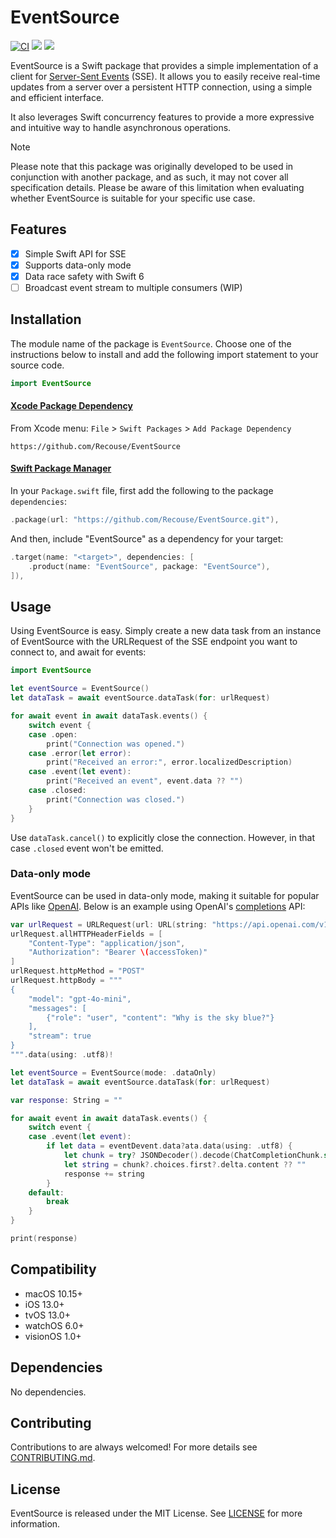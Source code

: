 # EventSource

[![CI](https://github.com/Recouse/EventSource/actions/workflows/ci.yml/badge.svg)](https://github.com/Recouse/EventSource/actions/workflows/ci.yml)
[![](https://img.shields.io/endpoint?url=https%3A%2F%2Fswiftpackageindex.com%2Fapi%2Fpackages%2FRecouse%2FEventSource%2Fbadge%3Ftype%3Dplatforms)](https://swiftpackageindex.com/Recouse/EventSource)
[![](https://img.shields.io/endpoint?url=https%3A%2F%2Fswiftpackageindex.com%2Fapi%2Fpackages%2FRecouse%2FEventSource%2Fbadge%3Ftype%3Dswift-versions)](https://swiftpackageindex.com/Recouse/EventSource)

EventSource is a Swift package that provides a simple implementation of a client for [Server-Sent Events](https://html.spec.whatwg.org/multipage/server-sent-events.html) (SSE). It allows you to easily receive real-time updates from a server over a persistent HTTP connection, using a simple and efficient interface.

It also leverages Swift concurrency features to provide a more expressive and intuitive way to handle asynchronous operations.

> [!Note]
> Please note that this package was originally developed to be used in conjunction with another package, and as such, it may not cover all specification details. Please be aware of this limitation when evaluating whether EventSource is suitable for your specific use case.

## Features

- [x] Simple Swift API for SSE
- [x] Supports data-only mode
- [x] Data race safety with Swift 6
- [ ] Broadcast event stream to multiple consumers (WIP)

## Installation

The module name of the package is `EventSource`. Choose one of the instructions below to install and add the following import statement to your source code.

```swift
import EventSource
```

#### [Xcode Package Dependency](https://developer.apple.com/documentation/xcode/adding_package_dependencies_to_your_app)

From Xcode menu: `File` > `Swift Packages` > `Add Package Dependency`

```text
https://github.com/Recouse/EventSource
```

#### [Swift Package Manager](https://www.swift.org/documentation/package-manager/)

In your `Package.swift` file, first add the following to the package `dependencies`:

```swift
.package(url: "https://github.com/Recouse/EventSource.git"),
```

And then, include "EventSource" as a dependency for your target:

```swift
.target(name: "<target>", dependencies: [
    .product(name: "EventSource", package: "EventSource"),
]),
```

## Usage

Using EventSource is easy. Simply create a new data task from an instance of EventSource with the URLRequest of the SSE endpoint you want to connect to, and await for events:
```swift
import EventSource

let eventSource = EventSource()
let dataTask = await eventSource.dataTask(for: urlRequest)

for await event in await dataTask.events() {
    switch event {
    case .open:
        print("Connection was opened.")
    case .error(let error):
        print("Received an error:", error.localizedDescription)
    case .event(let event):
        print("Received an event", event.data ?? "")
    case .closed:
        print("Connection was closed.")
    }
}
```

Use `dataTask.cancel()` to explicitly close the connection. However, in that case `.closed` event won't be emitted.

### Data-only mode

EventSource can be used in data-only mode, making it suitable for popular APIs like [OpenAI](https://platform.openai.com/docs/overview). Below is an example using OpenAI's [completions](https://platform.openai.com/docs/guides/text-generation) API:
```swift
var urlRequest = URLRequest(url: URL(string: "https://api.openai.com/v1/chat/completions")!)
urlRequest.allHTTPHeaderFields = [
    "Content-Type": "application/json",
    "Authorization": "Bearer \(accessToken)"
]
urlRequest.httpMethod = "POST"
urlRequest.httpBody = """
{
    "model": "gpt-4o-mini",
    "messages": [
        {"role": "user", "content": "Why is the sky blue?"}
    ],
    "stream": true
}
""".data(using: .utf8)!

let eventSource = EventSource(mode: .dataOnly)
let dataTask = await eventSource.dataTask(for: urlRequest)

var response: String = ""

for await event in await dataTask.events() {
    switch event {
    case .event(let event):
        if let data = eventDevent.data?ata.data(using: .utf8) {
            let chunk = try? JSONDecoder().decode(ChatCompletionChunk.self, from: data)
            let string = chunk?.choices.first?.delta.content ?? ""
            response += string
        }
    default:
        break
    }
}

print(response)
```

## Compatibility

* macOS 10.15+
* iOS 13.0+
* tvOS 13.0+
* watchOS 6.0+
* visionOS 1.0+

## Dependencies

No dependencies.

## Contributing

Contributions to are always welcomed! For more details see [CONTRIBUTING.md](CONTRIBUTING.md).

## License

EventSource is released under the MIT License. See [LICENSE](LICENSE) for more information.
